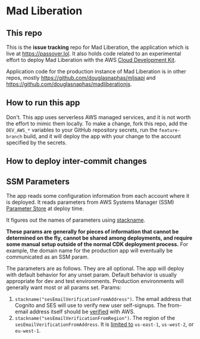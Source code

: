 # Mad Liberation

## This repo

This is the **issue tracking** repo for Mad Liberation, the application which is live at https://passover.lol. It also holds code related to an experimental effort to deploy Mad Liberation with the AWS [Cloud Development Kit](https://aws.amazon.com/cdk/).

Application code for the production instance of Mad Liberation is in other repos, mostly https://github.com/douglasnaphas/mljsapi and https://github.com/douglasnaphas/madliberationjs.

## How to run this app

Don't. This app uses serverless AWS managed services, and it is not worth the effort to mimic them locally. To make a change, fork this repo, add the `DEV_AWS_*` variables to your GitHub repository secrets, run the `feature-branch` build, and it will deploy the app with your change to the account specified by the secrets.

## How to deploy inter-commit changes

## SSM Parameters

The app reads some configuration information from each account where it is deployed. It reads parameters from AWS Systems Manager (SSM) [Parameter Store](https://docs.aws.amazon.com/systems-manager/latest/userguide/systems-manager-parameter-store.html) at deploy time.

It figures out the names of parameters using [stackname](https://www.npmjs.com/package/@cdk-turnkey/stackname).

**These params are generally for pieces of information that cannot be determined on the fly, cannot be shared among deployments, and require some manual setup outside of the normal CDK deployment process.** For example, the domain name for the production app will eventually be communicated as an SSM param.

The parameters are as follows. They are all optional. The app will deploy with default behavior for any unset param. Default behavior is usually appropriate for dev and test environments. Production environments will generally want most or all params set. Params:

1. `stackname("sesEmailVerificationFromAddress")`. The email address that Cognito and SES will use to verify new user self-signups. The from-email address itself should be [verified](https://docs.aws.amazon.com/ses/latest/DeveloperGuide/verify-email-addresses.html) with AWS.
2. `stackname("sesEmailVerificationFromRegion")`. The region of the `sesEmailVerificationFromAddress`. It is [limited to](https://github.com/aws/aws-cdk/issues/6768#issuecomment-652937588) `us-east-1`, `us-west-2`, or `eu-west-1`.
